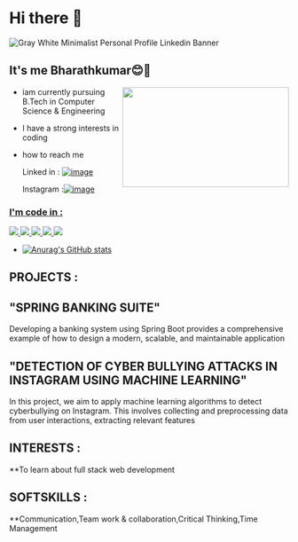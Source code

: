 # Hi there 👋

![Gray White Minimalist Personal Profile Linkedin Banner](https://github.com/user-attachments/assets/25a80581-075d-499c-8761-a97aac50c5a7)


## It's me Bharathkumar😊🙌
<img align="right" width="300" height="180" src ="https://github.com/user-attachments/assets/27096524-cc6e-4d04-854e-c238864f1cd4">

- iam currently pursuing B.Tech in Computer Science & Engineering
- I have a strong interests in coding
- how to reach me<br>

  Linked in : <a href="https://www.linkedin.com/in/bharath-kumar-889a45314?lipi=urn%3Ali%3Apage%3Ad_flagship3_profile_view_base_contact_details%3BIejgaLJwQeKHsXj1wYagcw%3D%3D">![image](https://img.shields.io/badge/LinkedIn-0077B5?style=for-the-badge&logo=linkedin&logoColor=white)</a>
  
  

   Instagram :<a href="https://accountscenter.instagram.com/profiles/17841436560302305/">![image](https://github.com/user-attachments/assets/9a588e7d-7638-455a-b88e-58bfd42a37c2)
 
 ### I'm code in :
<img src="https://img.shields.io/badge/Python-3776AB?style=for-the-badge&logo=python&logoColor=white">
<img src="https://img.shields.io/badge/MySQL-00000F?style=for-the-badge&logo=mysql&logoColor=white">
<img src="https://img.shields.io/badge/HTML-239120?style=for-the-badge&logo=html5&logoColor=white">
<img src="https://img.shields.io/badge/C%2B%2B-00599C?style=for-the-badge&logo=c%2B%2B&logoColor=white">
<img src="https://img.shields.io/badge/.NET-5C2D91?style=for-the-badge&logo=.net&logoColor=white">


 - [![Anurag's GitHub stats](https://github-readme-stats.vercel.app/api?username=Bharathkumar-26)](https://github.com/Bharathkumar-26/github-readme-stats)

 ## PROJECTS :
 ## "SPRING BANKING SUITE"
 Developing a banking system using Spring Boot provides a comprehensive example of
how to design a modern, scalable, and maintainable application <br>
 ## "DETECTION OF CYBER BULLYING ATTACKS IN INSTAGRAM USING MACHINE LEARNING"
 In this project, we aim to apply machine learning algorithms to detect cyberbullying on Instagram. This involves collecting and preprocessing data from user interactions, extracting relevant features

## INTERESTS :
  **To learn about full stack web development


## SOFTSKILLS :
**Communication,Team work & collaboration,Critical Thinking,Time Management
